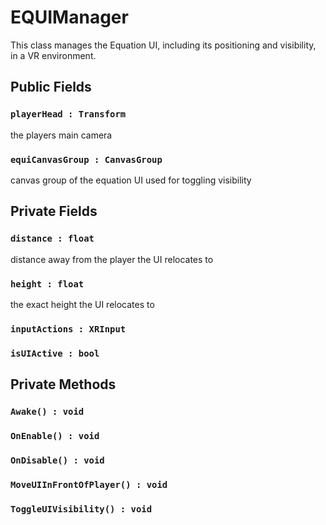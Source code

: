 # EQUIManager

This class manages the Equation UI, including its positioning and visibility, in a VR environment.

## Public Fields

### `playerHead : Transform`

the players main camera

### `equiCanvasGroup : CanvasGroup`

canvas group of the equation UI used for toggling visibility

## Private Fields

### `distance : float`

distance away from the player the UI relocates to

### `height : float`

the exact height the UI relocates to

### `inputActions : XRInput`

### `isUIActive : bool`

## Private Methods

### `Awake() : void`

### `OnEnable() : void`

### `OnDisable() : void`

### `MoveUIInFrontOfPlayer() : void`

### `ToggleUIVisibility() : void`